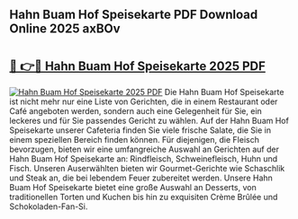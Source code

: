 ## Hahn Buam Hof Speisekarte PDF Download Online 2025 axBOv

# <h2><a href="http://gc5zwl.nevu.top/?p=Hahn+Buam+Hof+Speisekarte">🔗 👉🔴 Hahn Buam Hof Speisekarte 2025 PDF</a></h2>

[![Hahn Buam Hof Speisekarte 2025 PDF](https://i.imgur.com/dBaPXMq.png)](http://gc5zwl.nevu.top/?p=Hahn+Buam+Hof+Speisekarte)
Die Hahn Buam Hof Speisekarte ist nicht mehr nur eine Liste von Gerichten, die in einem Restaurant oder Café angeboten werden, sondern auch eine Gelegenheit für Sie, ein leckeres und für Sie passendes Gericht zu wählen. Auf der Hahn Buam Hof Speisekarte unserer Cafeteria finden Sie viele frische Salate, die Sie in einem speziellen Bereich finden können. Für diejenigen, die Fleisch bevorzugen, bieten wir eine umfangreiche Auswahl an Gerichten auf der Hahn Buam Hof Speisekarte an: Rindfleisch, Schweinefleisch, Huhn und Fisch. Unseren Auserwählten bieten wir Gourmet-Gerichte wie Schaschlik und Steak an, die bei lebendem Feuer zubereitet werden. Unsere Hahn Buam Hof Speisekarte bietet eine große Auswahl an Desserts, von traditionellen Torten und Kuchen bis hin zu exquisiten Crème Brûlée und Schokoladen-Fan-Si.
